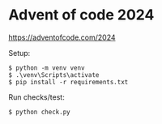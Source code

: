 # Advent of code 2024

https://adventofcode.com/2024


Setup:

```
$ python -m venv venv
$ .\venv\Scripts\activate
$ pip install -r requirements.txt
```

Run checks/test:
```
$ python check.py
```
